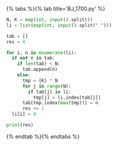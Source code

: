 {% tabs %}{% tab title='BJ_1700.py' %}

```py
N, K = map(int, input().split())
li = list(map(int, input().split(" ")))

tab = []
res = 0

for i, n in enumerate(li):
  if not n in tab:
    if len(tab) < N:
      tab.append(n)
    else:
      tmp = [K] * N
      for j in range(N):
        if tab[j] in li:
          tmp[j] = li.index(tab[j])
      tab[tmp.index(max(tmp))] = n
      res += 1
  li[i] = 0

print(res)
```

{% endtab %}{% endtabs %}
